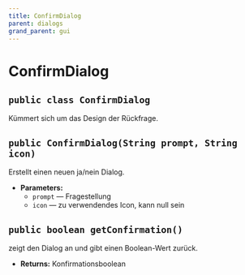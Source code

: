 ```yaml
---
title: ConfirmDialog
parent: dialogs
grand_parent: gui
---
```


# ConfirmDialog


## `public class ConfirmDialog`

Kümmert sich um das Design der Rückfrage.

## `public ConfirmDialog(String prompt, String icon)`

Erstellt einen neuen ja/nein Dialog.

 * **Parameters:**
   * `prompt` — Fragestellung
   * `icon` — zu verwendendes Icon, kann null sein

## `public boolean getConfirmation()`

zeigt den Dialog an und gibt einen Boolean-Wert zurück.

 * **Returns:** Konfirmationsboolean
